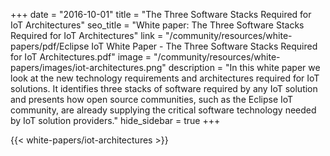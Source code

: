 +++
date = "2016-10-01"
title = "The Three Software Stacks Required for IoT Architectures"
seo_title = "White paper: The Three Software Stacks Required for IoT Architectures"
link = "/community/resources/white-papers/pdf/Eclipse IoT White Paper - The Three Software Stacks Required for IoT Architectures.pdf"
image = "/community/resources/white-papers/images/iot-architectures.png"
description = "In this white paper we look at the new technology requirements and architectures required for IoT solutions. It identifies three stacks of software required by any IoT solution and presents how open source communities, such as the Eclipse IoT community, are already supplying the critical software technology needed by IoT solution providers."
hide_sidebar = true
+++

{{< white-papers/iot-architectures >}}